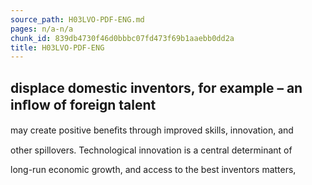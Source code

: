 ```yaml
---
source_path: H03LVO-PDF-ENG.md
pages: n/a-n/a
chunk_id: 839db4730f46d0bbbc07fd473f69b1aaebb0dd2a
title: H03LVO-PDF-ENG
---
```

## displace domestic inventors, for example – an inﬂow of foreign talent

may create positive beneﬁts through improved skills, innovation, and

other spillovers. Technological innovation is a central determinant of

long-run economic growth, and access to the best inventors matters,

